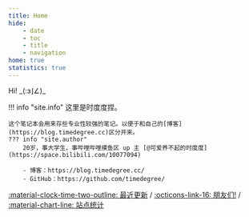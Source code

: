 ```yaml
---
title: Home
hide:
    - date
    - toc
    - title
    - navigation
home: true
statistics: true
---
```

<!-- #主页 -->

<link rel="stylesheet" href="css/index.css">
<div class="center-container">
    <span class="note-text">Hi! _(:ɜ⌋∠)_</span>
</div>

!!! info "site.info"
    这里是时度度捏。
    
    这个笔记本会用来存些专业性较强的笔记。以便于和自己的[博客](https://blog.timedegree.cc)区分开来。
    ??? info "site.author"
        20岁，事大学生，事哔哩哔哩摸鱼区 up 主 [@可爱养不起的时度度](https://space.bilibili.com/10077094)

        - 博客：https://blog.timedegree.cc/
        - GitHub：https://github.com/timedegree/

<!-- [:octicons-info-16: 关于我](about/) /  -->
[:material-clock-time-two-outline: 最近更新](changelog.md) / 
[:octicons-link-16: 朋友们!](links.md) / 
[:material-chart-line: 站点统计](javascript:toggle_statistics();)


<div id="statistics" markdown="1" class="card" style="width: 27em; border-color: transparent; opacity: 0; font-size: 75%">
<div style="padding-left: 1em;" markdown="1">
页面总数：{{pages}}  
总字数：{{words}}  
代码块行数：{{codes}}  
网站运行时间：<span id="web-time"></span>
</div>
</div>

<script>
function updateTime() {
    var date = new Date();
    var now = date.getTime();
    var startDate = new Date("2022/08/22 13:07:15");
    var start = startDate.getTime();
    var diff = now - start;
    var y, d, h, m;
    y = Math.floor(diff / (365 * 24 * 3600 * 1000));
    diff -= y * 365 * 24 * 3600 * 1000;
    d = Math.floor(diff / (24 * 3600 * 1000));
    h = Math.floor(diff / (3600 * 1000) % 24);
    m = Math.floor(diff / (60 * 1000) % 60);
    if (y == 0) {
        document.getElementById("web-time").innerHTML = d + "<span class=\"heti-spacing\"> </span>天<span class=\"heti-spacing\"> </span>" + h + "<span class=\"heti-spacing\"> </span>小时<span class=\"heti-spacing\"> </span>" + m + "<span class=\"heti-spacing\"> </span>分钟";
    } else {
        document.getElementById("web-time").innerHTML = y + "<span class=\"heti-spacing\"> </span>年<span class=\"heti-spacing\"> </span>" + d + "<span class=\"heti-spacing\"> </span>天<span class=\"heti-spacing\"> </span>" + h + "<span class=\"heti-spacing\"> </span>小时<span class=\"heti-spacing\"> </span>" + m + "<span class=\"heti-spacing\"> </span>分钟";
    }
    setTimeout(updateTime, 1000 * 60);
}
updateTime();
function toggle_statistics() {
    var statistics = document.getElementById("statistics");
    if (statistics.style.opacity == 0) {
        statistics.style.opacity = 1;
    } else {
        statistics.style.opacity = 0;
    }
}
</script>